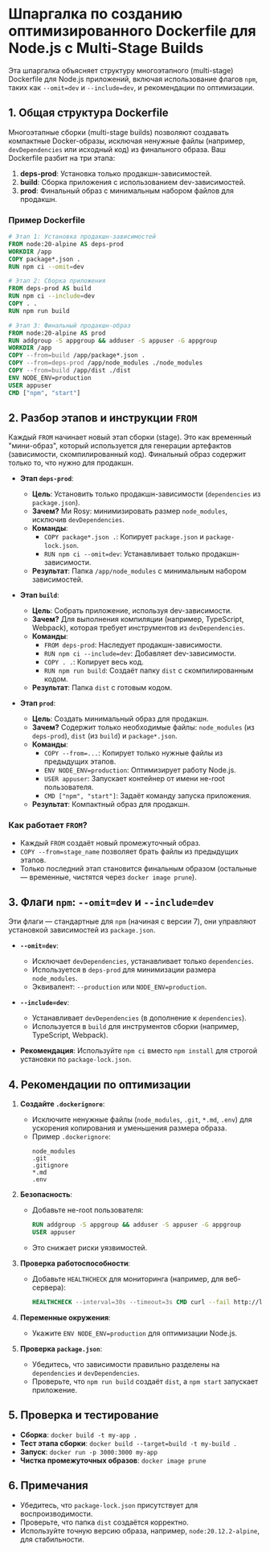 # Шпаргалка по созданию оптимизированного Dockerfile для Node.js с Multi-Stage Builds

Эта шпаргалка объясняет структуру многоэтапного (multi-stage) Dockerfile для Node.js приложений, включая использование флагов `npm`, таких как `--omit=dev` и `--include=dev`, и рекомендации по оптимизации.

## 1. Общая структура Dockerfile

Многоэтапные сборки (multi-stage builds) позволяют создавать компактные Docker-образы, исключая ненужные файлы (например, `devDependencies` или исходный код) из финального образа. Ваш Dockerfile разбит на три этапа:

1. **deps-prod**: Установка только продакшн-зависимостей.
2. **build**: Сборка приложения с использованием dev-зависимостей.
3. **prod**: Финальный образ с минимальным набором файлов для продакшн.

### Пример Dockerfile
```dockerfile
# Этап 1: Установка продакшн-зависимостей
FROM node:20-alpine AS deps-prod
WORKDIR /app
COPY package*.json .
RUN npm ci --omit=dev

# Этап 2: Сборка приложения
FROM deps-prod AS build
RUN npm ci --include=dev
COPY . .
RUN npm run build

# Этап 3: Финальный продакшн-образ
FROM node:20-alpine AS prod
RUN addgroup -S appgroup && adduser -S appuser -G appgroup
WORKDIR /app
COPY --from=build /app/package*.json .
COPY --from=deps-prod /app/node_modules ./node_modules
COPY --from=build /app/dist ./dist
ENV NODE_ENV=production
USER appuser
CMD ["npm", "start"]
```

## 2. Разбор этапов и инструкции `FROM`

Каждый `FROM` начинает новый этап сборки (stage). Это как временный "мини-образ", который используется для генерации артефактов (зависимости, скомпилированный код). Финальный образ содержит только то, что нужно для продакшн.

- **Этап `deps-prod`**:
  - **Цель**: Установить только продакшн-зависимости (`dependencies` из `package.json`).
  - **Зачем?** Ми Rosy: минимизировать размер `node_modules`, исключив `devDependencies`.
  - **Команды**:
    - `COPY package*.json .`: Копирует `package.json` и `package-lock.json`.
    - `RUN npm ci --omit=dev`: Устанавливает только продакшн-зависимости.
  - **Результат**: Папка `/app/node_modules` с минимальным набором зависимостей.

- **Этап `build`**:
  - **Цель**: Собрать приложение, используя dev-зависимости.
  - **Зачем?** Для выполнения компиляции (например, TypeScript, Webpack), которая требует инструментов из `devDependencies`.
  - **Команды**:
    - `FROM deps-prod`: Наследует продакшн-зависимости.
    - `RUN npm ci --include=dev`: Добавляет dev-зависимости.
    - `COPY . .`: Копирует весь код.
    - `RUN npm run build`: Создаёт папку `dist` с скомпилированным кодом.
  - **Результат**: Папка `dist` с готовым кодом.

- **Этап `prod`**:
  - **Цель**: Создать минимальный образ для продакшн.
  - **Зачем?** Содержит только необходимые файлы: `node_modules` (из `deps-prod`), `dist` (из `build`) и `package*.json`.
  - **Команды**:
    - `COPY --from=...`: Копирует только нужные файлы из предыдущих этапов.
    - `ENV NODE_ENV=production`: Оптимизирует работу Node.js.
    - `USER appuser`: Запускает контейнер от имени не-root пользователя.
    - `CMD ["npm", "start"]`: Задаёт команду запуска приложения.
  - **Результат**: Компактный образ для продакшн.

### Как работает `FROM`?
- Каждый `FROM` создаёт новый промежуточный образ.
- `COPY --from=stage_name` позволяет брать файлы из предыдущих этапов.
- Только последний этап становится финальным образом (остальные — временные, чистятся через `docker image prune`).

## 3. Флаги `npm`: `--omit=dev` и `--include=dev`

Эти флаги — стандартные для `npm` (начиная с версии 7), они управляют установкой зависимостей из `package.json`.

- **`--omit=dev`**:
  - Исключает `devDependencies`, устанавливает только `dependencies`.
  - Используется в `deps-prod` для минимизации размера `node_modules`.
  - Эквивалент: `--production` или `NODE_ENV=production`.

- **`--include=dev`**:
  - Устанавливает `devDependencies` (в дополнение к `dependencies`).
  - Используется в `build` для инструментов сборки (например, TypeScript, Webpack).

- **Рекомендация**: Используйте `npm ci` вместо `npm install` для строгой установки по `package-lock.json`.

## 4. Рекомендации по оптимизации

1. **Создайте `.dockerignore`**:
   - Исключите ненужные файлы (`node_modules`, `.git`, `*.md`, `.env`) для ускорения копирования и уменьшения размера образа.
   - Пример `.dockerignore`:
     ```
     node_modules
     .git
     .gitignore
     *.md
     .env
     ```

2. **Безопасность**:
   - Добавьте не-root пользователя:
     ```dockerfile
     RUN addgroup -S appgroup && adduser -S appuser -G appgroup
     USER appuser
     ```
   - Это снижает риски уязвимостей.

3. **Проверка работоспособности**:
   - Добавьте `HEALTHCHECK` для мониторинга (например, для веб-сервера):
     ```dockerfile
     HEALTHCHECK --interval=30s --timeout=3s CMD curl --fail http://localhost:3000 || exit 1
     ```

4. **Переменные окружения**:
   - Укажите `ENV NODE_ENV=production` для оптимизации Node.js.

5. **Проверка `package.json`**:
   - Убедитесь, что зависимости правильно разделены на `dependencies` и `devDependencies`.
   - Проверьте, что `npm run build` создаёт `dist`, а `npm start` запускает приложение.

## 5. Проверка и тестирование

- **Сборка**: `docker build -t my-app .`
- **Тест этапа сборки**: `docker build --target=build -t my-build .`
- **Запуск**: `docker run -p 3000:3000 my-app`
- **Чистка промежуточных образов**: `docker image prune`

## 6. Примечания

- Убедитесь, что `package-lock.json` присутствует для воспроизводимости.
- Проверьте, что папка `dist` создаётся корректно.
- Используйте точную версию образа, например, `node:20.12.2-alpine`, для стабильности.
